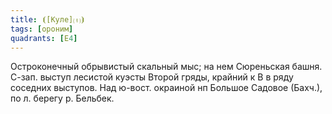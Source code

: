 ```yaml
---
title: ⦗[Куле]⒯⦘
tags: [ороним]
quadrants: [Е4]
---
```


Остроконечный обрывистый скальный мыс; на нем Сюреньская башня. С-зап. выступ
лесистой куэсты Второй гряды, крайний к В в ряду соседних выступов. Над ю-вост.
окраиной нп Большое Садовое (Бахч.), по л. берегу р. Бельбек.
